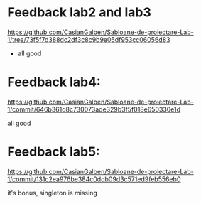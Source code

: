# Feedback lab2 and lab3
https://github.com/CasianGalben/Sabloane-de-proiectare-Lab-1/tree/73f5f7d388dc2df3c8c9b9e05df953cc06056d83

- all good

# Feedback lab4:
https://github.com/CasianGalben/Sabloane-de-proiectare-Lab-1/commit/646b361d8c730073ade329b3f5f018e650330e1d

all good

# Feedback lab5:
https://github.com/CasianGalben/Sabloane-de-proiectare-Lab-1/commit/131c2ea976be384c0ddb09d3c571ed9feb556eb0

it's bonus, singleton is missing


